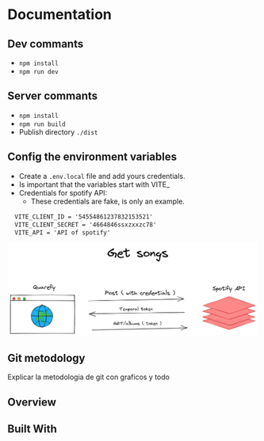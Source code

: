 # Documentation

## Dev commants
* ``npm install``
* ``npm run dev``

## Server commants
* ``npm install``
* ``npm run build``
* Publish directory ``./dist``

## Config the environment variables
* Create a ``.env.local`` file and add yours credentials.
* Is important that the variables start with VITE_
* Credentials for spotify API:
  * These credentials are fake, is only an example.
```
  VITE_CLIENT_ID = '54554861237832153521'
  VITE_CLIENT_SECRET = '4664846ssxzxxzc78'
  VITE_API = 'API of spotify'
```
![Image of a example of how to found the temporal token on spotify API](./src/assets/all/gets_songs.png)

## Git metodology 

Explicar la metodologia de git con graficos y todo

## Overview

## Built With
